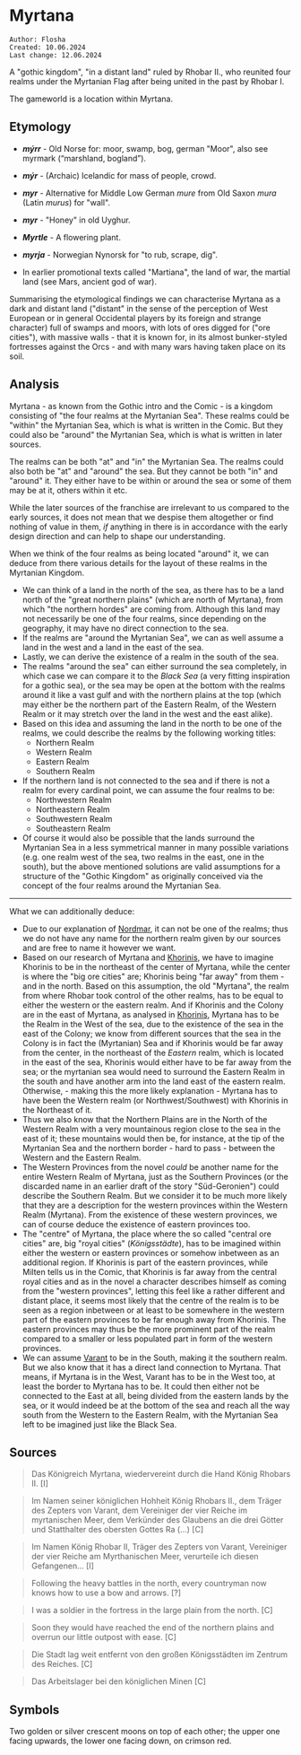 # Myrtana

``Author: Flosha``  
``Created: 10.06.2024``  
``Last change: 12.06.2024``  

A "gothic kingdom", "in a distant land" ruled by Rhobar II., who reunited four realms under the Myrtanian Flag after being united in the past by Rhobar I.

The gameworld is a location within Myrtana.

<!-- TOC_PLACEHOLDER -->

## Etymology

* ***mýrr*** - Old Norse for: moor, swamp, bog, german "Moor", also see myrmark (“marshland, bogland”).
* ***mýr*** - (Archaic) Icelandic for mass of people, crowd.
* ***myr*** - Alternative for Middle Low German *mure* from Old Saxon *mura* (Latin *murus*) for "wall".
* ***myr*** - "Honey" in old Uyghur.
* ***Myrtle*** - A flowering plant.
* ***myrja*** - Norwegian Nynorsk for "to rub, scrape, dig".

* In earlier promotional texts called "Martiana", the land of war, the martial land (see Mars, ancient god of war).

Summarising the etymological findings we can characterise Myrtana as a dark and distant land ("distant" in the sense of the perception of West European or in general Occidental players by its foreign and strange character) full of swamps and moors, with lots of ores digged for ("ore cities"), with massive walls - that it is known for, in its almost bunker-styled fortresses against the Orcs - and with many wars having taken place on its soil. 


## Analysis

Myrtana - as known from the Gothic intro and the Comic - is a kingdom consisting of "the four realms at the Myrtanian Sea". These realms could be "within" the Myrtanian Sea, which is what is written in the Comic. But they could also be "around" the Myrtanian Sea, which is what is written in later sources. 

The realms can be both "at" and "in" the Myrtanian Sea. The realms could also both be "at" and "around" the sea. But they cannot be both "in" and "around" it. They either have to be within or around the sea or some of them may be at it, others within it etc. 

While the later sources of the franchise are irrelevant to us compared to the early sources, it does not mean that we despise them altogether or find nothing of value in them, *if* anything in there is in accordance with the early design direction and can help to shape our understanding. 

When we think of the four realms as being located "around" it, we can deduce from there various details for the layout of these realms in the Myrtanian Kingdom. 

* We can think of a land in the north of the sea, as there has to be a land north of the "great northern plains" (which are north of Myrtana), from which "the northern hordes" are coming from. Although this land may not necessarily be one of the four realms, since depending on the geography, it may have no direct connection to the sea.  
* If the realms are "around the Myrtanian Sea", we can as well assume a land in the west and a land in the east of the sea. 
* Lastly, we can derive the existence of a realm in the south of the sea.
* The realms "around the sea" can either surround the sea completely, in which case we can compare it to the *Black Sea* (a very fitting inspiration for a gothic sea), or the sea may be open at the bottom with the realms around it like a vast gulf and with the northern plains at the top (which may either be the northern part of the Eastern Realm, of the Western Realm or it may stretch over the land in the west and the east alike).
* Based on this idea and assuming the land in the north to be one of the realms, we could describe the realms by the following working titles:
  * Northern Realm
  * Western Realm
  * Eastern Realm
  * Southern Realm
* If the northern land is not connected to the sea and if there is not a realm for every cardinal point, we can assume the four realms to be:
  * Northwestern Realm
  * Northeastern Realm
  * Southwestern Realm
  * Southeastern Realm
* Of course it would also be possible that the lands surround the Myrtanian Sea in a less symmetrical manner in many possible variations (e.g. one realm west of the sea, two realms in the east, one in the south), but the above mentioned solutions are valid assumptions for a structure of the "Gothic Kingdom" as originally conceived via the concept of the four realms around the Myrtanian Sea.

--- 

What we can additionally deduce:  
* Due to our explanation of [Nordmar](/lore/nordmar), it can not be one of the realms; thus we do not have any name for the northern realm given by our sources and are free to name it however we want.  
* Based on our research of Myrtana and [Khorinis](/lore/khorinis), we have to imagine Khorinis to be in the northeast of the center of Myrtana, while the center is where the "big ore cities" are; Khorinis being "far away" from them - and in the north. Based on this assumption, the old "Myrtana", the realm from where Rhobar took control of the other realms, has to be equal to either the western or the eastern realm. And if Khorinis and the Colony are in the east of Myrtana, as analysed in [Khorinis](/lore/khorinis), Myrtana has to be the Realm in the West of the sea, due to the existence of the sea in the east of the Colony; we know from different sources that the sea in the Colony is in fact the (Myrtanian) Sea and if Khorinis would be far away from the center, in the northeast of the *Eastern* realm, which is located in the east of the sea, Khorinis would either have to be far away from the sea; or the myrtanian sea would need to surround the Eastern Realm in the south and have another arm into the land east of the eastern realm. Otherwise, - making this the more likely explanation - Myrtana has to have been the Western realm (or Northwest/Southwest) with Khorinis in the Northeast of it.
* Thus we also know that the Northern Plains are in the North of the Western Realm with a very mountainous region close to the sea in the east of it; these mountains would then be, for instance, at the tip of the Myrtanian Sea and the northern border - hard to pass - between the Western and the Eastern Realm.
* The Western Provinces from the novel *could* be another name for the entire Western Realm of Myrtana, just as the Southern Provinces (or the discarded name in an earlier draft of the story "Süd-Geronien") could describe the Southern Realm. But we consider it to be much more likely that they are a description for the western provinces within the Western Realm (Myrtana). From the existence of these western provinces, we can of course deduce the existence of eastern provinces too.
* The "centre" of Myrtana, the place where the so called "central ore cities" are, big "royal cities" (*Königsstädte*), has to be imagined within either the western or eastern provinces or somehow inbetween as an additional region. If Khorinis is part of the eastern provinces, while Milten tells us in the Comic, that Khorinis is far away from the central royal cities and as in the novel a character describes himself as coming from the "western provinces", letting this feel like a rather different and distant place, it seems most likely that the centre of the realm is to be seen as a region inbetween or at least to be somewhere in the western part of the eastern provinces to be far enough away from Khorinis. The eastern provinces may thus be the more prominent part of the realm compared to a smaller or less populated part in form of the western provinces.  
* We can assume [Varant](/varant) to be in the South, making it the southern realm. But we also know that it has a direct land connection to Myrtana. That means, if Myrtana is in the West, Varant has to be in the West too, at least the border to Myrtana has to be. It could then either not be connected to the East at all, being divided from the eastern lands by the sea, or it would indeed be at the bottom of the sea and reach all the way south from the Western to the Eastern Realm, with the Myrtanian Sea left to be imagined just like the Black Sea.


## Sources

> Das Königreich Myrtana, wiedervereint durch die Hand König Rhobars II. [I]

> Im Namen seiner königlichen Hohheit König Rhobars II., dem Träger des Zepters von Varant, dem Vereiniger der vier Reiche im myrtanischen Meer, dem Verkünder des Glaubens an die drei Götter und Statthalter des obersten Gottes Ra (...) [C]

> Im Namen König Rhobar II, Träger des Zepters von Varant, Vereiniger der vier Reiche am Myrthanischen Meer, verurteile ich diesen Gefangenen… [I]

> Following the heavy battles in the north, every countryman now knows how to use a bow and arrows. [?]

> I was a soldier in the fortress in the large plain from the north. [C]

> Soon they would have reached the end of the northern plains and overrun our little outpost with ease. [C]

> Die Stadt lag weit entfernt von den großen Königsstädten im Zentrum des Reiches. [C]

> Das Arbeitslager bei den königlichen Minen [C]


## Symbols

Two golden or silver crescent moons on top of each other; the upper one facing upwards, the lower one facing down, on crimson red.

